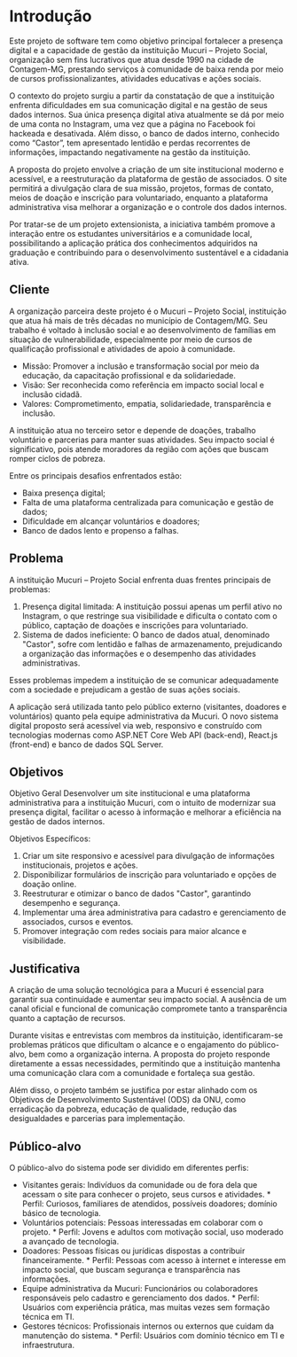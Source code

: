 # Introdução

Este projeto de software tem como objetivo principal fortalecer a presença digital e a capacidade de gestão da instituição Mucuri – Projeto Social, organização sem fins lucrativos que atua desde 1990 na cidade de Contagem-MG, prestando serviços à comunidade de baixa renda por meio de cursos profissionalizantes, atividades educativas e ações sociais.

O contexto do projeto surgiu a partir da constatação de que a instituição enfrenta dificuldades em sua comunicação digital e na gestão de seus dados internos. Sua única presença digital ativa atualmente se dá por meio de uma conta no Instagram, uma vez que a página no Facebook foi hackeada e desativada. Além disso, o banco de dados interno, conhecido como “Castor”, tem apresentado lentidão e perdas recorrentes de informações, impactando negativamente na gestão da instituição.

A proposta do projeto envolve a criação de um site institucional moderno e acessível, e a reestruturação da plataforma de gestão de associados. O site permitirá a divulgação clara de sua missão, projetos, formas de contato, meios de doação e inscrição para voluntariado, enquanto a plataforma administrativa visa melhorar a organização e o controle dos dados internos.

Por tratar-se de um projeto extensionista, a iniciativa também promove a interação entre os estudantes universitários e a comunidade local, possibilitando a aplicação prática dos conhecimentos adquiridos na graduação e contribuindo para o desenvolvimento sustentável e a cidadania ativa.

## Cliente 
A organização parceira deste projeto é o Mucuri – Projeto Social, instituição que atua há mais de três décadas no município de Contagem/MG. Seu trabalho é voltado à inclusão social e ao desenvolvimento de famílias em situação de vulnerabilidade, especialmente por meio de cursos de qualificação profissional e atividades de apoio à comunidade.

* Missão: Promover a inclusão e transformação social por meio da educação, da capacitação profissional e da solidariedade.
* Visão: Ser reconhecida como referência em impacto social local e inclusão cidadã.
* Valores: Comprometimento, empatia, solidariedade, transparência e inclusão.

A instituição atua no terceiro setor e depende de doações, trabalho voluntário e parcerias para manter suas atividades. Seu impacto social é significativo, pois atende moradores da região com ações que buscam romper ciclos de pobreza.

Entre os principais desafios enfrentados estão:
* Baixa presença digital;
* Falta de uma plataforma centralizada para comunicação e gestão de dados;
* Dificuldade em alcançar voluntários e doadores;
* Banco de dados lento e propenso a falhas.

## Problema
A instituição Mucuri – Projeto Social enfrenta duas frentes principais de problemas:

1. Presença digital limitada: A instituição possui apenas um perfil ativo no Instagram, o que restringe sua visibilidade e dificulta o contato com o público, captação de doações e inscrições para voluntariado.
2. Sistema de dados ineficiente: O banco de dados atual, denominado "Castor", sofre com lentidão e falhas de armazenamento, prejudicando a organização das informações e o desempenho das atividades administrativas.

Esses problemas impedem a instituição de se comunicar adequadamente com a sociedade e prejudicam a gestão de suas ações sociais.

A aplicação será utilizada tanto pelo público externo (visitantes, doadores e voluntários) quanto pela equipe administrativa da Mucuri. O novo sistema digital proposto será acessível via web, responsivo e construído com tecnologias modernas como ASP.NET Core Web API (back-end), React.js (front-end) e banco de dados SQL Server.

## Objetivos

Objetivo Geral
Desenvolver um site institucional e uma plataforma administrativa para a instituição Mucuri, com o intuito de modernizar sua presença digital, facilitar o acesso à informação e melhorar a eficiência na gestão de dados internos.

Objetivos Específicos:
1. Criar um site responsivo e acessível para divulgação de informações institucionais, projetos e ações.
2. Disponibilizar formulários de inscrição para voluntariado e opções de doação online.
3. Reestruturar e otimizar o banco de dados "Castor", garantindo desempenho e segurança.
4. Implementar uma área administrativa para cadastro e gerenciamento de associados, cursos e eventos.
5. Promover integração com redes sociais para maior alcance e visibilidade.

## Justificativa

A criação de uma solução tecnológica para a Mucuri é essencial para garantir sua continuidade e aumentar seu impacto social. A ausência de um canal oficial e funcional de comunicação compromete tanto a transparência quanto a captação de recursos.

Durante visitas e entrevistas com membros da instituição, identificaram-se problemas práticos que dificultam o alcance e o engajamento do público-alvo, bem como a organização interna. A proposta do projeto responde diretamente a essas necessidades, permitindo que a instituição mantenha uma comunicação clara com a comunidade e fortaleça sua gestão.

Além disso, o projeto também se justifica por estar alinhado com os Objetivos de Desenvolvimento Sustentável (ODS) da ONU, como erradicação da pobreza, educação de qualidade, redução das desigualdades e parcerias para implementação.

## Público-alvo

O público-alvo do sistema pode ser dividido em diferentes perfis:
* Visitantes gerais: Indivíduos da comunidade ou de fora dela que acessam o site para conhecer o projeto, seus cursos e atividades.
        * Perfil: Curiosos, familiares de atendidos, possíveis doadores; domínio básico de tecnologia.
* Voluntários potenciais: Pessoas interessadas em colaborar com o projeto.
        * Perfil: Jovens e adultos com motivação social, uso moderado a avançado de tecnologia.
* Doadores: Pessoas físicas ou jurídicas dispostas a contribuir financeiramente.
        * Perfil: Pessoas com acesso à internet e interesse em impacto social, que buscam segurança e transparência nas informações.
* Equipe administrativa da Mucuri: Funcionários ou colaboradores responsáveis pelo cadastro e gerenciamento dos dados.
        * Perfil: Usuários com experiência prática, mas muitas vezes sem formação técnica em TI.
* Gestores técnicos: Profissionais internos ou externos que cuidam da manutenção do sistema.
        * Perfil: Usuários com domínio técnico em TI e infraestrutura.
